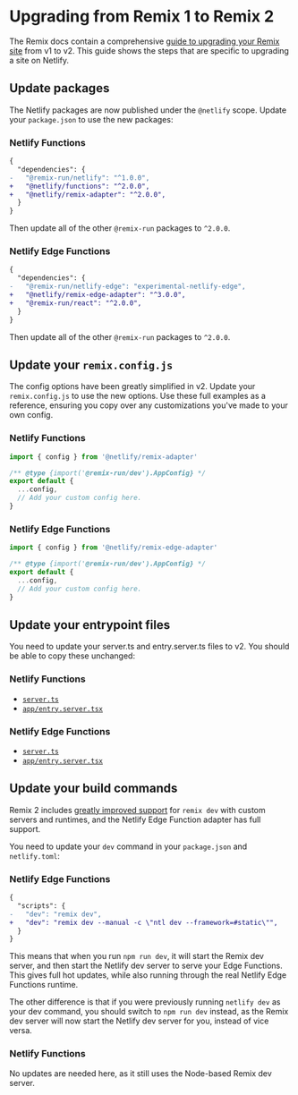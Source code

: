 # Upgrading from Remix 1 to Remix 2

The Remix docs contain a comprehensive [guide to upgrading your Remix site](https://remix.run/docs/en/main/start/v2)
from v1 to v2. This guide shows the steps that are specific to upgrading a site on Netlify.

## Update packages

The Netlify packages are now published under the `@netlify` scope. Update your `package.json` to use the new packages:

### Netlify Functions

```diff
{
  "dependencies": {
-   "@remix-run/netlify": "^1.0.0",
+   "@netlify/functions": "^2.0.0",
+   "@netlify/remix-adapter": "^2.0.0",
  }
}
```

Then update all of the other `@remix-run` packages to `^2.0.0`.

### Netlify Edge Functions

```diff
{
  "dependencies": {
-   "@remix-run/netlify-edge": "experimental-netlify-edge",
+   "@netlify/remix-edge-adapter": "^3.0.0",
+   "@remix-run/react": "^2.0.0",
  }
}
```

Then update all of the other `@remix-run` packages to `^2.0.0`.

## Update your `remix.config.js`

The config options have been greatly simplified in v2. Update your `remix.config.js` to use the new options. Use these
full examples as a reference, ensuring you copy over any customizations you've made to your own config.

### Netlify Functions

```js
import { config } from '@netlify/remix-adapter'

/** @type {import('@remix-run/dev').AppConfig} */
export default {
  ...config,
  // Add your custom config here.
}
```

### Netlify Edge Functions

```js
import { config } from '@netlify/remix-edge-adapter'

/** @type {import('@remix-run/dev').AppConfig} */
export default {
  ...config,
  // Add your custom config here.
}
```

## Update your entrypoint files

You need to update your server.ts and entry.server.ts files to v2. You should be able to copy these unchanged:

### Netlify Functions

- [`server.ts`](https://github.com/netlify/remix-compute/blob/main/packages/demo-site/server.ts)
- [`app/entry.server.tsx`](https://github.com/netlify/remix-compute/blob/main/packages/demo-site/app/entry.server.tsx)

### Netlify Edge Functions

- [`server.ts`](https://github.com/netlify/remix-compute/blob/main/packages/edge-demo-site/server.ts)
- [`app/entry.server.tsx`](https://github.com/netlify/remix-compute/blob/main/packages/edge-demo-site/app/entry.server.tsx)

## Update your build commands

Remix 2 includes [greatly improved support](https://remix.run/docs/en/main/start/v2#custom-app-server) for `remix dev`
with custom servers and runtimes, and the Netlify Edge Function adapter has full support.

You need to update your `dev` command in your `package.json` and `netlify.toml`:

### Netlify Edge Functions

```diff
{
  "scripts": {
-   "dev": "remix dev",
+   "dev": "remix dev --manual -c \"ntl dev --framework=#static\"",
  }
}
```

This means that when you run `npm run dev`, it will start the Remix dev server, and then start the Netlify dev server to
serve your Edge Functions. This gives full hot updates, while also running through the real Netlify Edge Functions
runtime.

The other difference is that if you were previously running `netlify dev` as your dev command, you should switch to
`npm run dev` instead, as the Remix dev server will now start the Netlify dev server for you, instead of vice versa.

### Netlify Functions

No updates are needed here, as it still uses the Node-based Remix dev server.
